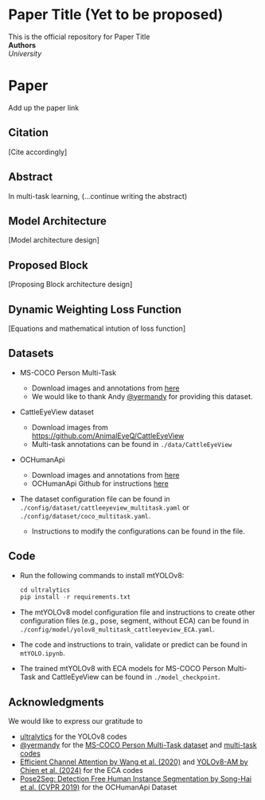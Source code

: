 # Paper Title (Yet to be proposed)

This is the official repository for Paper Title 
<br/>**Authors**
<br/>*University*


# Paper
Add up the paper link

## Citation
[Cite accordingly]
<!--

```BibTeX

@INPROCEEDINGS{mtYOLO,
  author={Ong, Kian Eng and Retta, Sivaji and Srinivasan, Ramarajulu and Tan, Shawn and Liu, Jun},
  booktitle={2024 IEEE International Conference on Multimedia and Expo (ICME) Application/Industry}, 
  title={mtYOLO: A multi-task model to concurrently obtain the vital characteristics of individuals or animals}, 
  year={2024},
  volume={},
  number={},
  pages={},
  keywords={},
  doi={}}

```
-->

## Abstract
In multi-task learning, (...continue writing the abstract)
## Model Architecture
[Model architecture design]

## Proposed Block
[Proposing Block architecture design]

## Dynamic Weighting Loss Function
[Equations and mathematical intution of loss function]

## Datasets
* MS-COCO Person Multi-Task
    * Download images and annotations from [here](https://github.com/ultralytics/ultralytics/pull/5219#issuecomment-1781477032)
    * We would like to thank Andy [@yermandy](https://github.com/yermandy) for providing this dataset.

* CattleEyeView dataset 
    * Download images from https://github.com/AnimalEyeQ/CattleEyeView
    * Multi-task annotations can be found in `./data/CattleEyeView`
* OCHumanApi
    * Download images and annotations from [here](https://cg.cs.tsinghua.edu.cn/dataset/form.html?dataset=ochuman)
    * OCHumanApi Github for instructions [here](https://github.com/liruilong940607/OCHumanApi)

* The dataset configuration file can be found in `./config/dataset/cattleeyeview_multitask.yaml` or `./config/dataset/coco_multitask.yaml`.
  * Instructions to modify the configurations can be found in the file.

## Code
* Run the following commands to install mtYOLOv8:
  ```python
  cd ultralytics
  pip install -r requirements.txt
  ```
* The mtYOLOv8 model configuration file and instructions to create other configuration files (e.g., pose, segment, without ECA) can be found in `./config/model/yolov8_multitask_cattleeyeview_ECA.yaml`. 

* The code and instructions to train, validate or predict can be found in `mtYOLO.ipynb`.

* The trained mtYOLOv8 with ECA models for MS-COCO Person Multi-Task and CattleEyeView can be found in `./model_checkpoint`.

## Acknowledgments
We would like to express our gratitude to 
* [ultralytics](https://github.com/ultralytics/ultralytics) for the YOLOv8 codes
* [@yermandy](https://github.com/yermandy) for the [MS-COCO Person Multi-Task dataset](https://github.com/ultralytics/ultralytics/pull/5219#issuecomment-1781477032) and [multi-task codes](https://github.com/yermandy/ultralytics/tree/multi-task-model) 
* [Efficient Channel Attention by Wang et al. (2020)](https://github.com/BangguWu/ECANet) and [YOLOv8-AM by Chien et al. (2024)](https://github.com/RuiyangJu/Fracture_Detection_Improved_YOLOv8) for the ECA codes
* [Pose2Seg: Detection Free Human Instance Segmentation by Song-Hai et al. (CVPR 2019)](https://github.com/liruilong940607/OCHumanApi) for the OCHumanApi Dataset
